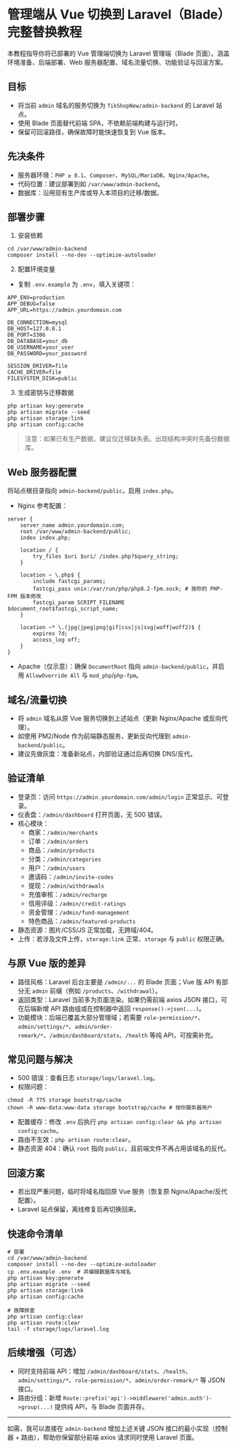 # 管理端从 Vue 切换到 Laravel（Blade）完整替换教程

本教程指导你将已部署的 Vue 管理端切换为 Laravel 管理端（Blade 页面）。涵盖环境准备、后端部署、Web 服务器配置、域名流量切换、功能验证与回滚方案。

## 目标
- 将当前 `admin` 域名的服务切换为 `TikShopNew/admin-backend` 的 Laravel 站点。
- 使用 Blade 页面替代前端 SPA，不依赖前端构建与运行时。
- 保留可回滚路径，确保故障时能快速恢复到 Vue 版本。

## 先决条件
- 服务器环境：`PHP ≥ 8.1`、`Composer`、`MySQL/MariaDB`、`Nginx/Apache`。
- 代码位置：建议部署到如 `/var/www/admin-backend`。
- 数据库：沿用现有生产库或导入本项目的迁移/数据。

## 部署步骤
1) 安装依赖
```
cd /var/www/admin-backend
composer install --no-dev --optimize-autoloader
```

2) 配置环境变量
- 复制 `.env.example` 为 `.env`，填入关键项：
```
APP_ENV=production
APP_DEBUG=false
APP_URL=https://admin.yourdomain.com

DB_CONNECTION=mysql
DB_HOST=127.0.0.1
DB_PORT=3306
DB_DATABASE=your_db
DB_USERNAME=your_user
DB_PASSWORD=your_password

SESSION_DRIVER=file
CACHE_DRIVER=file
FILESYSTEM_DISK=public
```

3) 生成密钥与迁移数据
```
php artisan key:generate
php artisan migrate --seed
php artisan storage:link
php artisan config:cache
```

> 注意：如果已有生产数据，建议仅迁移缺失表。出现结构冲突时先备份数据库。

## Web 服务器配置
将站点根目录指向 `admin-backend/public`，启用 `index.php`。

- Nginx 参考配置：
```
server {
    server_name admin.yourdomain.com;
    root /var/www/admin-backend/public;
    index index.php;

    location / {
        try_files $uri $uri/ /index.php?$query_string;
    }

    location ~ \.php$ {
        include fastcgi_params;
        fastcgi_pass unix:/var/run/php/php8.2-fpm.sock; # 按你的 PHP-FPM 版本修改
        fastcgi_param SCRIPT_FILENAME $document_root$fastcgi_script_name;
    }

    location ~* \.(jpg|jpeg|png|gif|css|js|svg|woff|woff2)$ {
        expires 7d;
        access_log off;
    }
}
```

- Apache（仅示意）：确保 `DocumentRoot` 指向 `admin-backend/public`，并启用 `AllowOverride All` 与 `mod_php`/`php-fpm`。

## 域名/流量切换
- 将 `admin` 域名从原 Vue 服务切换到上述站点（更新 Nginx/Apache 或反向代理）。
- 如使用 PM2/Node 作为前端静态服务，更新反向代理到 `admin-backend/public`。
- 建议先做灰度：准备新站点，内部验证通过后再切换 DNS/反代。

## 验证清单
- 登录页：访问 `https://admin.yourdomain.com/admin/login` 正常显示、可登录。
- 仪表盘：`/admin/dashboard` 打开页面，无 500 错误。
- 核心模块：
  - 商家：`/admin/merchants`
  - 订单：`/admin/orders`
  - 商品：`/admin/products`
  - 分类：`/admin/categories`
  - 用户：`/admin/users`
  - 邀请码：`/admin/invite-codes`
  - 提现：`/admin/withdrawals`
  - 充值审核：`/admin/recharge`
  - 信用评级：`/admin/credit-ratings`
  - 资金管理：`/admin/fund-management`
  - 特色商品：`/admin/featured-products`
- 静态资源：图片/CSS/JS 正常加载，无跨域/404。
- 上传：若涉及文件上传，`storage:link` 正常、`storage` 与 `public` 权限正确。

## 与原 Vue 版的差异
- 路径风格：Laravel 后台主要是 `/admin/...` 的 Blade 页面；Vue 版 API 有部分无 `admin` 前缀（例如 `/products`、`/withdrawal`）。
- 返回类型：Laravel 当前多为页面渲染。如果仍需前端 axios JSON 接口，可在后端新增 API 路由组或在控制器中返回 `response()->json(...)`。
- 功能模块：后端已覆盖大部分管理域；若需要 `role-permission/*`、`admin/settings/*`、`admin/order-remark/*`、`/admin/dashboard/stats`、`/health` 等纯 API，可按需补充。

## 常见问题与解决
- 500 错误：查看日志 `storage/logs/laravel.log`。
- 权限问题：
```
chmod -R 775 storage bootstrap/cache
chown -R www-data:www-data storage bootstrap/cache # 按你服务器用户
```
- 配置缓存：修改 `.env` 后执行 `php artisan config:clear && php artisan config:cache`。
- 路由不生效：`php artisan route:clear`。
- 静态资源 404：确认 `root` 指向 `public`，且前端文件不再占用该域名的反代。

## 回滚方案
- 若出现严重问题，临时将域名指回原 Vue 服务（恢复原 Nginx/Apache/反代配置）。
- Laravel 站点保留，离线修复后再切换回来。

## 快速命令清单
```
# 部署
cd /var/www/admin-backend
composer install --no-dev --optimize-autoloader
cp .env.example .env  # 并编辑数据库与域名
php artisan key:generate
php artisan migrate --seed
php artisan storage:link
php artisan config:cache

# 故障排查
php artisan config:clear
php artisan route:clear
tail -f storage/logs/laravel.log
```

## 后续增强（可选）
- 同时支持前端 API：增加 `/admin/dashboard/stats`、`/health`、`admin/settings/*`、`role-permission/*`、`admin/order-remark/*` 等 JSON 接口。
- 路由分组：新增 `Route::prefix('api')->middleware('admin.auth')->group(...)` 提供纯 API，与 Blade 页面并存。

---
如需，我可以直接在 `admin-backend` 增加上述关键 JSON 接口的最小实现（控制器 + 路由），帮助你保留部分前端 axios 请求同时使用 Laravel 页面。